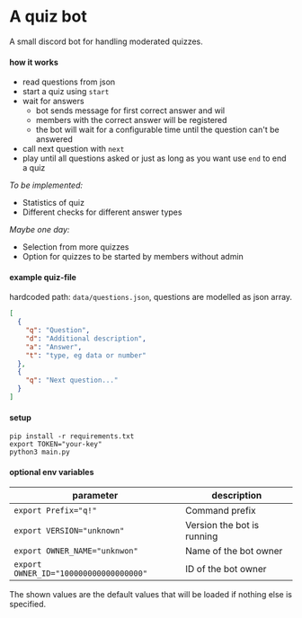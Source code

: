 # A quiz bot 
A small discord bot for handling moderated quizzes.  

#### how it works
* read questions from json
* start a quiz using `start`
* wait for answers
    - bot sends message for first correct answer and wil
    - members with the correct answer will be registered
    - the bot will wait for a configurable time until the question can't be answered
* call next question with `next`
* play until all questions asked or just as long as you want use `end` to end a quiz

_To be implemented:_  
* Statistics of quiz
* Different checks for different answer types

_Maybe one day:_
* Selection from more quizzes  
* Option for quizzes to be started by members without admin

#### example quiz-file
hardcoded path: `data/questions.json`, questions are modelled as json array.
```json
[
  {
    "q": "Question", 
    "d": "Additional description",
    "a": "Answer",
    "t": "type, eg data or number"
  },
  {
    "q": "Next question..."
  }
]
```
    

#### setup
`pip install -r requirements.txt`  
`export TOKEN="your-key"`  
`python3 main.py`

#### optional env variables
| parameter |  description |
| ------ |  ------ |
| `export Prefix="q!"`  | Command prefix |
| `export VERSION="unknown"` | Version the bot is running |
| `export OWNER_NAME="unknwon"` | Name of the bot owner |
| `export OWNER_ID="100000000000000000"` | ID of the bot owner |

The shown values are the default values that will be loaded if nothing else is specified.


